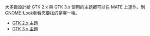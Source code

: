 <!--
.. link:
.. description:
.. tags: Themes
.. date: 2014-02-24 17:32:07
.. title: Themes
.. slug: themes
-->

大多數設計給 GTK 2.x 與 GTK 3.x 使用的主題都可以在 MATE 上運作。到
[GNOME-Look](http://gnome-look.org)看看您要找的是哪一種。

  * [GTK 2.x 主題](http://gnome-look.org/index.php?xcontentmode=100)
  * [GTK 3.x 主題](http://gnome-look.org/index.php?xcontentmode=167)


